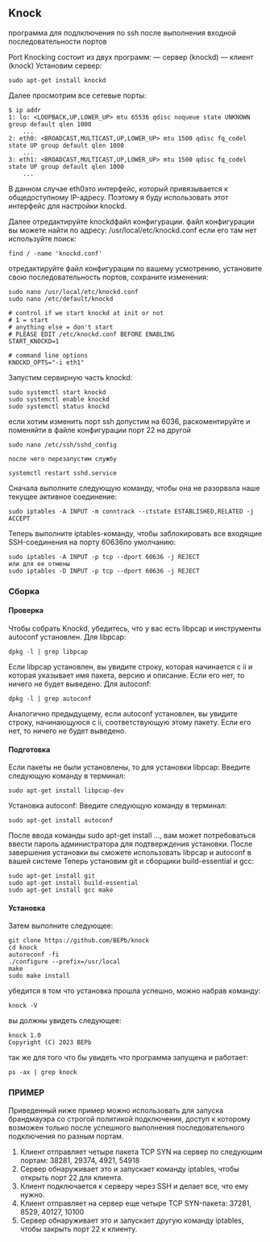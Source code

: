 ## Knock
программа для подлключения по ssh после выполнения входной последовательности портов

Port Knocking состоит из двух программ:
— сервер (knockd)
— клиент (knock)
Установим сервер:
```commandline
sudo apt-get install knockd
```
Далее просмотрим все сетевые порты:
```commandline
$ ip addr
1: lo: <LOOPBACK,UP,LOWER_UP> mtu 65536 qdisc noqueue state UNKNOWN group default qlen 1000
    ...
2: eth0: <BROADCAST,MULTICAST,UP,LOWER_UP> mtu 1500 qdisc fq_codel state UP group default qlen 1000
    ...
3: eth1: <BROADCAST,MULTICAST,UP,LOWER_UP> mtu 1500 qdisc fq_codel state UP group default qlen 1000
    ...
```
В данном случае eth0это интерфейс, который привязывается к общедоступному IP-адресу. Поэтому я буду использовать этот интерфейс для настройки knockd.

Далее отредактируйте knockdфайл конфигурации.
файл конфигурации вы можете найти по адресу: /usr/local/etc/knockd.conf
если его там нет используйте поиск:
```commandline
find / -name 'knockd.conf'
```
отредактируйте файл конфигурации по вашему усмотрению, установите свою последовательность портов, сохраните изменения:
```commandline
sudo nano /usr/local/etc/knockd.conf
sudo nano /etc/default/knockd
```
```commandline
# control if we start knockd at init or not
# 1 = start
# anything else = don't start
# PLEASE EDIT /etc/knockd.conf BEFORE ENABLING
START_KNOCKD=1

# command line options
KNOCKD_OPTS="-i eth1"
```
Запустим сервирную часть knockd:
```commandline
sudo systemctl start knockd
sudo systemctl enable knockd
sudo systemctl status knockd
```
если хотим изменить порт ssh допустим на 6036, раскоментируйте и поменяйти в файле конфигурации порт 22 на другой
```commandline
sudo nano /etc/ssh/sshd_config

после чего перезапустим службу

systemctl restart sshd.service
```
Сначала выполните следующую команду, чтобы она не разорвала наше текущее активное соединение:
```commandline
sudo iptables -A INPUT -m conntrack --ctstate ESTABLISHED,RELATED -j ACCEPT
```

Теперь выполните iptables-команду, чтобы заблокировать все входящие SSH-соединения на порту 60636по умолчанию:
```commandline
sudo iptables -A INPUT -p tcp --dport 60636 -j REJECT
или для ее отмены
sudo iptables -D INPUT -p tcp --dport 60636 -j REJECT
```

### Сборка

#### Проверка
Чтобы собрать Knockd, убедитесь, что у вас есть libpcap и инструменты autoconf установлен. 
Для libpcap:
```commandline
dpkg -l | grep libpcap
```
Если libpcap установлен, вы увидите строку, которая начинается с ii и которая указывает имя пакета, версию и 
описание. Если его нет, то ничего не будет выведено. 
Для autoconf:
```commandline
dpkg -l | grep autoconf
```
Аналогично предыдущему, если autoconf установлен, вы увидите строку, начинающуюся с ii, соответствующую этому пакету.
Если его нет, то ничего не будет выведено. 

#### Подготовка
Если пакеты не были установлены, то для установки libpcap:
Введите следующую команду в терминал:
```commandline
sudo apt-get install libpcap-dev
```
Установка autoconf:
Введите следующую команду в терминал:
```commandline
sudo apt-get install autoconf
```
После ввода команды sudo apt-get install ..., вам может потребоваться ввести пароль администратора для подтверждения 
установки. После завершения установки вы сможете использовать libpcap и autoconf в вашей системе 
Теперь установим git и сборщики build-essential и gcc:
```commandline
sudo apt-get install git
sudo apt-get install build-essential
sudo apt-get install gcc make
```

#### Установка
Затем выполните следующее:
```commandline
git clone https://github.com/BEPb/knock
cd knock
autoreconf -fi
./configure --prefix=/usr/local
make
sudo make install
```
убедится в том что установка прошла успешно, можно набрав команду:
```commandline
knock -V
```
вы должны увидеть следующее:
```commandline
knock 1.0
Copyright (C) 2023 BEPb
```
так же для того что бы увидеть что программа запущена и работает:
```commandline
ps -ax | grep knock
```

### ПРИМЕР
Приведенный ниже пример можно использовать для запуска брандмауэра со строгой политикой подключения, доступ к которому 
возможен только после успешного выполнения последовательного подключения по разным портам.

   1. Клиент отправляет четыре пакета TCP SYN на сервер по следующим портам:
      38281, 29374, 4921, 54918
   2. Сервер обнаруживает это и запускает команду iptables, чтобы открыть порт 22 для клиента.
   3. Клиент подключается к серверу через SSH и делает все, что ему нужно.
   4. Клиент отправляет на сервер еще четыре TCP SYN-пакета: 
     37281, 8529, 40127, 10100
   5. Сервер обнаруживает это и запускает другую команду iptables, чтобы закрыть порт 22 к клиенту.

